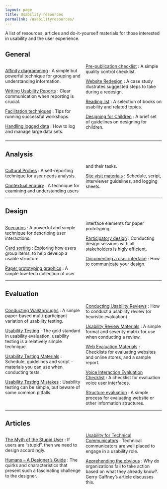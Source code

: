 ```yaml
---
layout: page
title: Usability resources
permalink: /usabilityresources/
---
```


<p class="lead">A list of resources, articles and do-it-yourself materials for those interested in usability and the user experience.</p>

General
-------

<div style="-webkit-columns: 2; columns: 2;" markdown="1">

[Affinity diagramming](/usabilityresources/affinitydiagramming)
: A simple but powerful technique for grouping and understanding information.

[Writing Usability Reports](/usabilityresources/writingusabilityreports)
: Clear communication when reporting is crucial.

[Facilitation techniques](/usabilityresources/facilitationtechniques)
: Tips for running successful workshops.

[Handling logged data](/usabilityresources/handlingloggeddata)
: How to log and manage large data sets.

[Pre-publication checklist](/usabilityresources/prepublicationchecklist)
: A simple quality control checklist.

[Website Redesign](/usabilityresources/redesigncasestudy)
: A case study illustrates suggested steps to take during a redesign.

[Reading list](/usabilityresources/readinglist)
: A selection of books on usability and related topics.

[Designing for Children](/usabilityresources/designingforchildren)
: A brief set of guidelines on designing for children.

</div>

* * *

Analysis
--------

<div style="-webkit-columns: 2; columns: 2;" markdown="1">

[Cultural Probes](/usabilityresources/culturalprobes)
: A self-reporting technique for user needs analysis.

[Contextual enquiry](/usabilityresources/contextualenquiry)
: A technique for examining and understanding users and their tasks.

[Site visit materials](/usabilityresources/sitevisitmaterials)
: Schedule, script, interviewer guidelines, and logging sheets.

</div>

* * *

Design
------

<div style="-webkit-columns: 2; columns: 2;" markdown="1">

[Scenarios](/usabilityresources/scenarios)
: A powerful and simple technique for describing user interactions.

[Card sorting](/usabilityresources/cardsorting)
: Exploring how users group items, to help develop a usable structure.

[Paper prototyping graphics](/usabilityresources/paperprototypinggraphics)
: A simple low-tech collection of user interface elements for paper prototyping.

[Participatory design](/usabilityresources/participatorydesign)
: Conducting design sessions with all stakeholders is higly efficient.

[Documenting a user interface](/usabilityresources/documentingauserinterface)
: How to communicate your design.

</div>

* * *

Evaluation
----------

<div style="-webkit-columns: 2; columns: 2;" markdown="1">

[Conducting Walkthroughs](/usabilityresources/conductingwalkthroughs)
: A simple paper-based multi-participant variation of usability testing.

[Usability Testing](/usabilityresources/usabilitytesting)
: The gold standard in usability evaluation, usability testing is a relatively simple technique.

[Usability Testing Materials](/usabilityresources/usabilitytestingmaterials)
: Schedule, guidelines and script – materials you can use when conducting tests.

[Usability Testing Mistakes](/usabilityresources/usabilitytestingmistakes)
: Usability testing can be simple, but beware of some common pitfalls.

[Conducting Usability Reviews](/usabilityresources/conductingusabilityreviews)
: How to conduct a usability review (or heuristic evaluation).

[Usability Review Materials](/usabilityresources/reviewmaterials)
: A simple format and severity matrix for use when conducting a review.

[Web Evaluation Materials](/usabilityresources/webevaluation)
: Checklists for evaluating websites and online stores, and a sample report.

[Voice Interaction Evaluation Checklist](/usabilityresources/voiceinteractionevaluationchecklist)
: A checklist for evaluation voice user interfaces.

[Structure evaluation](/usabilityresources/usabilityresources/structureevaluation)
: A simple process for evaluating website or other information structures.

</div>

* * *

Articles
--------

<div style="-webkit-columns: 2; columns: 2;" markdown="1">

[The Myth of the Stupid User](/articles/themythofthestupiduser)
: If users are “stupid”, then we need to design accordingly.

[Humans – A Designer’s Guide](/articles/humansadesignersguide)
: The quirks and characteristics that present such a fascinating challenge to the designer.

[Usability for Technical Communicators](/articles/technicalcommunicators)
: Technical communicators are well placed to engage in a usability role.

[Apprehending the obvious](/articles/apprehendingtheobvious)
: Why do organizations fail to take action based on what they already know?. Gerry Gaffney’s article discusses this.

</div>

